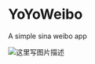 # YoYoWeibo
A simple sina weibo  app

<img src="https://github.com/gamedirty/YoYoWeibo/blob/master/gif/sina.gif" alt="这里写图片描述" title=""> <br>

